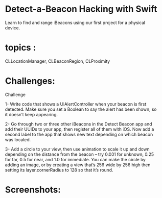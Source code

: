 # Detect-a-Beacon Hacking with Swift 
Learn to find and range iBeacons using our first project for a physical device.


# topics :
CLLocationManager, CLBeaconRegion, CLProximity

# Challenges:
Challenge
 
1- Write code that shows a UIAlertController when your beacon is first detected. Make sure you set a Boolean to say the alert has been shown, so it doesn’t keep appearing.

2- Go through two or three other iBeacons in the Detect Beacon app and add their UUIDs to your app, then register all of them with iOS. Now add a second label to the app that shows new text depending on which beacon was located.

3- Add a circle to your view, then use animation to scale it up and down depending on the distance from the beacon – try 0.001 for unknown, 0.25 for far, 0.5 for near, and 1.0 for immediate. You can make the circle by adding an image, or by creating a view that’s 256 wide by 256 high then setting its layer.cornerRadius to 128 so that it’s round.

# Screenshots:

